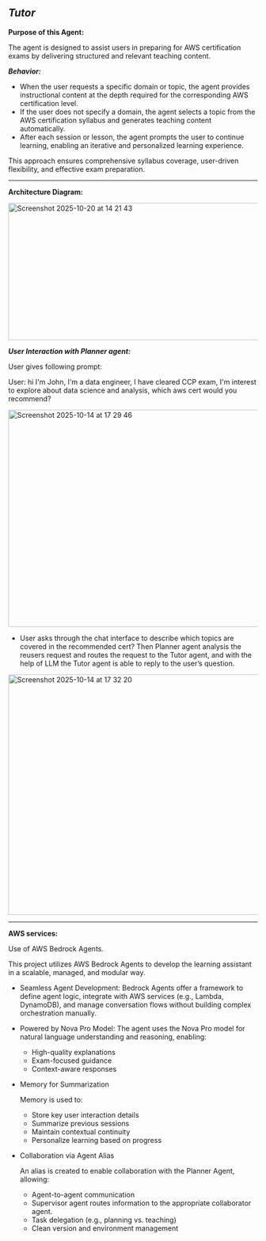 *Tutor*
--------------
**Purpose of this Agent:**

The agent is designed to assist users in preparing for AWS certification exams by delivering structured and relevant teaching content.

***Behavior:***
 - When the user requests a specific domain or topic, the agent provides instructional content at the depth required for the corresponding AWS certification level.
 - If the user does not specify a domain, the agent selects a topic from the AWS certification syllabus and generates teaching content automatically.
 - After each session or lesson, the agent prompts the user to continue learning, enabling an iterative and personalized learning experience.

This approach ensures comprehensive syllabus coverage, user-driven flexibility, and effective exam preparation.

------------- 
**Architecture Diagram:** 

<img width="798" height="277" alt="Screenshot 2025-10-20 at 14 21 43" src="https://github.com/user-attachments/assets/0c3f765a-63c4-4f6e-8622-431f1392dd70" />

***User Interaction with Planner agent:***

User gives following prompt: 

User: hi I'm John, I'm a data engineer, I have cleared CCP exam, I'm interest to explore about data science and analysis, which aws cert would you recommend?

<img width="1164" height="439" alt="Screenshot 2025-10-14 at 17 29 46" src="https://github.com/user-attachments/assets/69d6c316-f1bb-4a7c-a12d-5c57156ee94a" />



- User asks through the chat interface to describe which topics are covered in the recommended cert?
Then Planner agent analysis the reusers request and routes the request to the Tutor agent, and with the help of LLM the Tutor agent is able to reply to the user’s question.



<img width="1164" height="486" alt="Screenshot 2025-10-14 at 17 32 20" src="https://github.com/user-attachments/assets/b47f2cca-7066-4e4b-8579-8f9c7520e141" />

-----------------

**AWS services:**

Use of AWS Bedrock Agents. 

This project utilizes AWS Bedrock Agents to develop the learning assistant in a scalable, managed, and modular way.

 - Seamless Agent Development: Bedrock Agents offer a framework to define agent logic, integrate with AWS services (e.g., Lambda, DynamoDB), and manage conversation flows without    building complex orchestration manually.
 - Powered by Nova Pro Model: The agent uses the Nova Pro model for natural language understanding and reasoning, enabling:
   - High-quality explanations
   - Exam-focused guidance
   - Context-aware responses


 - Memory for Summarization
   
   Memory is used  to:
   - Store key user interaction details
   - Summarize previous sessions
   - Maintain contextual continuity
   - Personalize learning based on progress


- Collaboration via Agent Alias
  
  An alias is created to enable collaboration with the Planner Agent, allowing:
  - Agent-to-agent communication
  - Supervisor agent routes information to the appropriate collaborator agent.
  - Task delegation (e.g., planning vs. teaching)
  - Clean version and environment management






